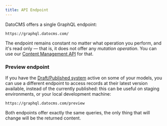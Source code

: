 ```yaml
---
title: API Endpoint
---
```


DatoCMS offers a single GraphQL endpoint:

```
https://graphql.datocms.com/
```

The endpoint remains constant no matter what operation you perform, and it's read only — that is, it does not offer any *mutation operation*. You can use our [Content Management API](/docs/content-management-api/) for that.

### Preview endpoint

If you have the [Draft/Published system](/docs/general-concepts/draft-published) active on some of your models, you can use a different endpoint to access records at their latest version available, instead of the currently published: this can be useful on staging environments, or your local development machine:

```
https://graphql.datocms.com/preview
```

Both endpoints offer exactly the same queries, the only thing that will change will be the returned content.

